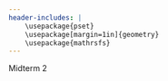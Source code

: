```yaml
---
header-includes: |
    \usepackage{pset}
    \usepackage[margin=1in]{geometry}
    \usepackage{mathrsfs}
---
```


Midterm 2
